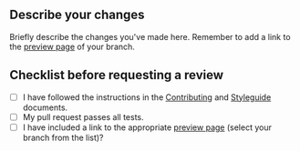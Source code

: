 ## Describe your changes

Briefly describe the changes you've made here. Remember to add a link to the [preview page](https://csc-guide-preview.rahtiapp.fi/origin/) of your branch.

## Checklist before requesting a review

- [ ] I have followed the instructions in the [Contributing](../CONTRIBUTING.md) and [Styleguide](../STYLEGUIDE.md) documents.
- [ ] My pull request passes all tests.
- [ ] I have included a link to the appropriate [preview page](https://csc-guide-preview.rahtiapp.fi/origin/) (select your branch from the list)?
